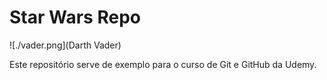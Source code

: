 # Star Wars Repo

![./vader.png](Darth Vader)

Este repositório serve de exemplo para o curso de Git e GitHub da Udemy.

